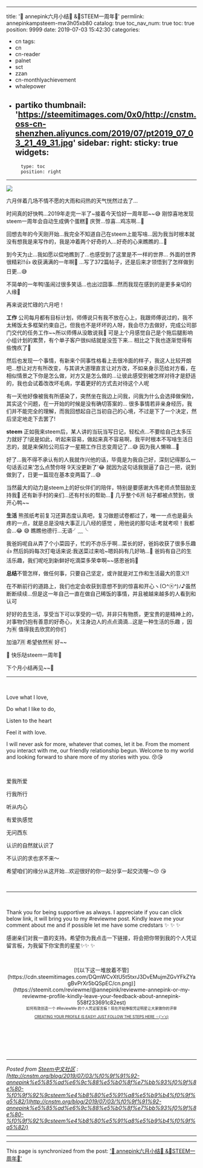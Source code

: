 
---
title: '👒 annepink六月小结🎀 &amp;💜STEEM一周年🥂'
permlink: annepinkampsteem-mw3h05xb80
catalog: true
toc_nav_num: true
toc: true
position: 9999
date: 2019-07-03 15:42:30
categories:
- cn
tags:
- cn
- cn-reader
- palnet
- sct
- zzan
- cn-monthlyachievement
- whalepower
- partiko
thumbnail: 'https://steemitimages.com/0x0/http://cnstm.oss-cn-shenzhen.aliyuncs.com/2019/07/pt2019_07_03_21_49_31.jpg'
sidebar:
    right:
        sticky: true
widgets:
    -
        type: toc
        position: right
---


![](https://steemitimages.com/0x0/http://cnstm.oss-cn-shenzhen.aliyuncs.com/2019/07/pt2019_07_03_21_49_31.jpg)

六月伴着几场不情不愿的大雨和闷热的天气恍然过去了...

时间真的好快鸭...2019年走完一半了~接着今天恰好一周年耶~~😅 刚惊喜地发现steem一周年会自动生成俩个蛋糕🍰 庆贺...惊喜...鸡冻啊...💖

回想去年的今天刚开始...我完全不知道自己在steem上能写啥...因为我当时根本就没有想我是来写作的，我是冲着两个好奇的人...好奇的心来瞧瞧的...🙊

到今天为止...我如愿以偿地瞧到了...也感受到了这里是不一样的世界... 外面的世界很精彩!!👍 收获满满的一年啊🤩 ...写了372篇帖子，还是后来才领悟到了怎样做到日更...😅

不简单的一年鸭!虽闹过很多笑话...也出过囧事...然而我现在感到的是更多亲切的人缘💓

再来说说忙碌的六月吧！

**工作** 公司每月都有目标计划，师傅说只有我不放在心上，我跟师傅说过的，我不太稀饭太多框架约束自己，但我也不是坏坏的人呀，我会尽力去做好，完成公司部门交代的任务工作~~所以师傅从没敢说我🤣 可是上个月感觉自己是个拖后腿影响小组计划的累赘，有个单子客户很纠结就是没签下来... 相比之下我也逐渐觉得有些愧疚了🙈

然后也发现一个事情，有新来个同事性格看上去很冷面的样子，我这人比较开朗吧...想让对方有所改变，与其讲大道理直言让对方改，不如亲身示范给对方看，在相似情景之下你是怎么做，对方又是怎么做的...让彼此感受到被怎样对待才是舒适的，我也会试着改改坏毛病，学着更好的方式去对待这个人呢

有一天他好像被我有所感染了，突然坐在我边上问我，问我为什么会选择做保险，其实这个问题，在一开始的时候是没有确切答案的... 很多事情若非亲身经历，我们并不能完全的理解，而我回想起自己当初自己的心境，不过是下了一个决定，然后坚定地走下去罢了!

**steem** 正如我来steem后，某人讲的当玩当写日记，轻松点...不要给自己太多压力就好了!说是如此，听起来容易，做起来真不容易啊，我平时根本不写啥生活日志的，就是来保险公司后才一星期工作日志变周记了...😅 因为我人懒嘛...🙈

好了...我不得不承认有的人我就作兴他的话，毕竟是为我自己好，深刻记得那么一句话丢过来‘怎么点赞你呀 9天没更新了’😂 就因为这句话我狠逼了自己一把，说到做到了，日更一篇现在基本变两篇了...😅

当然最大的动力是steem上的好伙伴们的陪伴，特别是要感谢大伟老师点赞鼓励支持我💓 还有新手村的亲们...还有村长的帮助...💓 几乎整个6🈷 帖子都被点赞到，很开心鸭~~

**生活** 熊孩纸考前复习还算态度认真吧，复习做题试卷都过了，唯一一点也是最头疼的一点，就是总是没啥大事正儿八经的感觉 ，用他说的那句话:考就考呗！我都会...😂 😅 瞧瞧他德行...无语╯﹏╰

我爸妈呢自从弄了个小菜园子，忙的不亦乐乎啊...菜长的好，爸妈收获了很多乐趣👍 然后妈妈每次打电话来说:我送菜过来哈~嗯妈妈有几好呐...💖 爸妈有自己的生活乐趣，我们呢吃到新鲜好吃滴菜多荣幸啊~~感恩爸妈💓

**总结**不管怎样，做任何事，只要自己坚定，或许就是对工作和生活最大的意义!!

在不断前行的道路上，我们也定会收获到意想不到的惊喜和开心ヽ(○^㉨^)ﾉ♪虽然断断续续...但是这一年自己一直在做自己稀饭的事情，并且被越来越多的人看到和认可

好好的去生活，享受当下可以享受的一切，并非只有物质，更宝贵的是精神上的，对事物仍抱有善意的好奇心，关注身边人的点点滴滴...这是一种生活的乐趣 ，因为🈶 值得我去欣赏的你们

加油7🈷 希望依然🈶 好~~

🎊 快乐哒steem一周年💓

下个月小结再见~~👋

---

 

Love what I love,

Do what I like to do,

Listen to the heart

Feel it with love.

I will never ask for more, whatever that comes, let it be. From the moment you interact with me, our friendly relationship begun. Welcome to my world and looking forward to share more of my stories with you. 😚😘

 

爱我所爱

行我所行

听从内心

有爱执感觉

无问西东

认识的自然就认识了

不认识的求也求不来～

希望咱们的缘分从这开始...欢迎很好的你一起分享一起交流喔～😚 😘

 

---

 

Thank you for being supportive as always. I appreciate if you can click below link, it will bring you to my #reviewme post. Kindly leave me your comment about me and if possible let me have some credstars ✨ ✨ ✨

感谢亲们对我一直的支持。希望你为我点击一下链接，将会把你带到我的个人凭证留言板，为我留下你宝贵的星星✨✨ ✨

 

<center>[![以下这一堆放着不管](https://cdn.steemitimages.com/DQmWCvXtU5t5txrJ3DvEMujmZGvYFkZYagBvPrXr5bQSpEC/cn.png)](https://steemit.com/reviewme/@annepink/reviewme-annepink-or-my-reviewme-profile-kindly-leave-your-feedback-about-annepink-558f233691c82est)</center>

<center><sup><sub>如何有效创造一个 #ReviewMe 的个人凭证留言板！现在开始挣取凭证明星让大家做你的评审

[CREATING YOUR PROFILE IS EASY! JUST FOLLOW THE STEPS HERE ☜(ˆ▿ˆc)](https://steemit.com/reviewme/@reviewme/reviewme-aebca1ed7619eest)</sub></sup></center>

 

 

  

---

_Posted from [Steem中文社区](http://cnstm.org) : [http://cnstm.org/blog/2019/07/03/%f0%9f%91%92-annepink%e5%85%ad%e6%9c%88%e5%b0%8f%e7%bb%93%f0%9f%8e%80-%f0%9f%92%9csteem%e4%b8%80%e5%91%a8%e5%b9%b4%f0%9f%a5%82/](http://cnstm.org/blog/2019/07/03/%f0%9f%91%92-annepink%e5%85%ad%e6%9c%88%e5%b0%8f%e7%bb%93%f0%9f%8e%80-%f0%9f%92%9csteem%e4%b8%80%e5%91%a8%e5%b9%b4%f0%9f%a5%82/)_

---

- - -

This page is synchronized from the post: ['👒 annepink六月小结🎀 &amp;💜STEEM一周年🥂'](https://steemit.com/@annepink/annepinkampsteem-mw3h05xb80)
